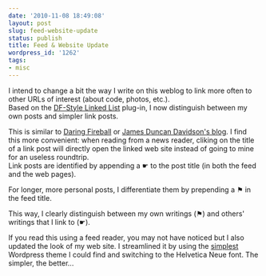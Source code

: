 ```yaml
---
date: '2010-11-08 18:49:08'
layout: post
slug: feed-website-update
status: publish
title: Feed & Website Update
wordpress_id: '1262'
tags:
- misc
---
```


I intend to change a bit the way I write on this weblog to link more often to other URLs of interest (about code, photos, etc.).  
Based on the [DF-Style Linked List][df-link] plug-in, I now distinguish between my own posts and simpler link posts.

This is similar to [Daring Fireball][df] or [James Duncan Davidson's blog][dd]. I find this more convenient: when reading from a news reader, cliking on the title of a link post will directly open the linked web site instead of going to mine for an useless roundtrip.  
Link posts are identified by appending a ☛ to the post title (in both the feed and the web pages).

For longer, more personal posts, I differentiate them by prepending a ⚑ in the feed title.

This way, I clearly distinguish between my own writings (⚑) and others' writings that I link to (☛).

If you read this using a feed reader, you may not have noticed but I also updated the look of my web site. I streamlined it by using the [simplest][simplest] Wordpress theme I could find and switching to the Helvetica Neue font. The simpler, the better...

[simplest]: http://wordpress.org/extend/themes/simplest
[disqus]: http://disqus.com/
[df-link]: https://github.com/yjsoon/df-style-linked-list_wordpress-plugin
[df]: http://daringfireball.net/
[dd]: http://duncandavidson.com/blog
